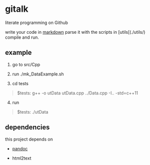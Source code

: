 # gitalk

literate programming on Github

write your code in [markdown](https://guides.github.com/features/mastering-markdown/)
parse it with the scripts in [utils[(./utils/)
compile and run.

## example

1. go to src/Cpp

2. run ./mk_DataExample.sh

3. cd tests

>$tests: g++ -o utData utData.cpp ../Data.cpp -I.. -std=c++11

4. run

>$tests: ./utData

## dependencies

this project depends on 

* [pandoc](http://pandoc.org/)

* html2text


